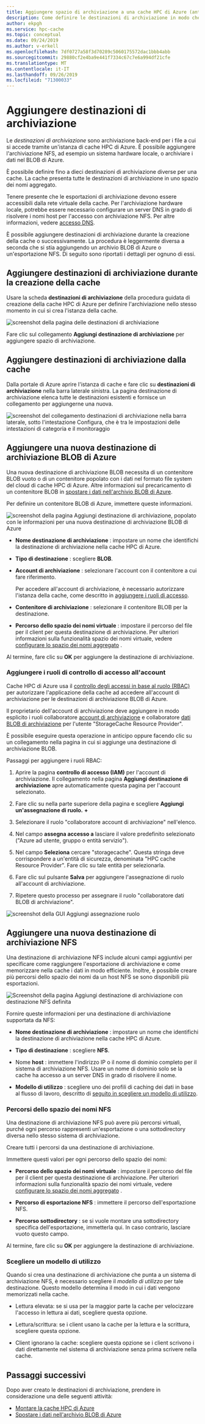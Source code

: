 ```yaml
---
title: Aggiungere spazio di archiviazione a una cache HPC di Azure (anteprima)
description: Come definire le destinazioni di archiviazione in modo che la cache HPC di Azure possa usare il sistema NFS locale o i contenitori BLOB di Azure per l'archiviazione di file a lungo termine
author: ekpgh
ms.service: hpc-cache
ms.topic: conceptual
ms.date: 09/24/2019
ms.author: v-erkell
ms.openlocfilehash: 7df0727a58f3d70289c5060175572dac1bbb4abb
ms.sourcegitcommit: 29880cf2e4ba9e441f7334c67c7e6a994df21cfe
ms.translationtype: MT
ms.contentlocale: it-IT
ms.lasthandoff: 09/26/2019
ms.locfileid: "71300033"
---
```

# <a name="add-storage-targets"></a>Aggiungere destinazioni di archiviazione

Le *destinazioni di archiviazione* sono archiviazione back-end per i file a cui si accede tramite un'istanza di cache HPC di Azure. È possibile aggiungere l'archiviazione NFS, ad esempio un sistema hardware locale, o archiviare i dati nel BLOB di Azure.

È possibile definire fino a dieci destinazioni di archiviazione diverse per una cache. La cache presenta tutte le destinazioni di archiviazione in uno spazio dei nomi aggregato.

Tenere presente che le esportazioni di archiviazione devono essere accessibili dalla rete virtuale della cache. Per l'archiviazione hardware locale, potrebbe essere necessario configurare un server DNS in grado di risolvere i nomi host per l'accesso con archiviazione NFS. Per altre informazioni, vedere [accesso DNS](hpc-cache-prereqs.md#dns-access).

È possibile aggiungere destinazioni di archiviazione durante la creazione della cache o successivamente. La procedura è leggermente diversa a seconda che si stia aggiungendo un archivio BLOB di Azure o un'esportazione NFS. Di seguito sono riportati i dettagli per ognuno di essi.

## <a name="add-storage-targets-while-creating-the-cache"></a>Aggiungere destinazioni di archiviazione durante la creazione della cache

Usare la scheda **destinazioni di archiviazione** della procedura guidata di creazione della cache HPC di Azure per definire l'archiviazione nello stesso momento in cui si crea l'istanza della cache.

![screenshot della pagina delle destinazioni di archiviazione](media/hpc-cache-storage-targets-pop.png)

Fare clic sul collegamento **Aggiungi destinazione di archiviazione** per aggiungere spazio di archiviazione.

## <a name="add-storage-targets-from-the-cache"></a>Aggiungere destinazioni di archiviazione dalla cache

Dalla portale di Azure aprire l'istanza di cache e fare clic su **destinazioni di archiviazione** nella barra laterale sinistra. La pagina destinazione di archiviazione elenca tutte le destinazioni esistenti e fornisce un collegamento per aggiungerne una nuova.

![screenshot del collegamento destinazioni di archiviazione nella barra laterale, sotto l'intestazione Configura, che è tra le impostazioni delle intestazioni di categoria e il monitoraggio](media/hpc-cache-storage-targets-sidebar.png)

## <a name="add-a-new-azure-blob-storage-target"></a>Aggiungere una nuova destinazione di archiviazione BLOB di Azure

Una nuova destinazione di archiviazione BLOB necessita di un contenitore BLOB vuoto o di un contenitore popolato con i dati nel formato file system del cloud di cache HPC di Azure. Altre informazioni sul precaricamento di un contenitore BLOB in [spostare i dati nell'archivio BLOB di Azure](hpc-cache-ingest.md).

Per definire un contenitore BLOB di Azure, immettere queste informazioni.

![screenshot della pagina Aggiungi destinazione di archiviazione, popolato con le informazioni per una nuova destinazione di archiviazione BLOB di Azure](media/hpc-cache-add-blob.png)

<!-- need to replace screenshot after note text is updated with both required RBAC roles -->

* **Nome destinazione di archiviazione** : impostare un nome che identifichi la destinazione di archiviazione nella cache HPC di Azure.
* **Tipo di destinazione** : scegliere **BLOB**.
* **Account di archiviazione** : selezionare l'account con il contenitore a cui fare riferimento.

  Per accedere all'account di archiviazione, è necessario autorizzare l'istanza della cache, come descritto in [aggiungere i ruoli di accesso](#add-the-access-control-roles-to-your-account).
* **Contenitore di archiviazione** : selezionare il contenitore BLOB per la destinazione.

* **Percorso dello spazio dei nomi virtuale** : impostare il percorso del file per il client per questa destinazione di archiviazione. Per ulteriori informazioni sulla funzionalità spazio dei nomi virtuale, vedere [configurare lo spazio dei nomi aggregato](hpc-cache-namespace.md) .

Al termine, fare clic su **OK** per aggiungere la destinazione di archiviazione.

### <a name="add-the-access-control-roles-to-your-account"></a>Aggiungere i ruoli di controllo di accesso all'account

Cache HPC di Azure usa il [controllo degli accessi in base al ruolo (RBAC)](https://docs.microsoft.com/azure/role-based-access-control/index) per autorizzare l'applicazione della cache ad accedere all'account di archiviazione per le destinazioni di archiviazione BLOB di Azure.

Il proprietario dell'account di archiviazione deve aggiungere in modo esplicito i ruoli collaboratore [account di archiviazione](https://docs.microsoft.com/azure/role-based-access-control/built-in-roles#storage-account-contributor) e collaboratore [dati BLOB di archiviazione](https://docs.microsoft.com/azure/role-based-access-control/built-in-roles#storage-blob-data-contributor) per l'utente "StorageCache Resource Provider".

È possibile eseguire questa operazione in anticipo oppure facendo clic su un collegamento nella pagina in cui si aggiunge una destinazione di archiviazione BLOB.

Passaggi per aggiungere i ruoli RBAC:

1. Aprire la pagina **controllo di accesso (IAM)** per l'account di archiviazione. Il collegamento nella pagina **Aggiungi destinazione di archiviazione** apre automaticamente questa pagina per l'account selezionato.

1. Fare clic su nella parte superiore della pagina e scegliere **Aggiungi un'assegnazione di ruolo.** **+**

1. Selezionare il ruolo "collaboratore account di archiviazione" nell'elenco.

1. Nel campo **assegna accesso a** lasciare il valore predefinito selezionato ("Azure ad utente, gruppo o entità servizio").  

1. Nel campo **Seleziona** cercare "storagecache".  Questa stringa deve corrispondere a un'entità di sicurezza, denominata "HPC cache Resource Provider". Fare clic su tale entità per selezionarla.

1. Fare clic sul pulsante **Salva** per aggiungere l'assegnazione di ruolo all'account di archiviazione.

1. Ripetere questo processo per assegnare il ruolo "collaboratore dati BLOB di archiviazione".  

![screenshot della GUI Aggiungi assegnazione ruolo](media/hpc-cache-add-role.png)

## <a name="add-a-new-nfs-storage-target"></a>Aggiungere una nuova destinazione di archiviazione NFS

Una destinazione di archiviazione NFS include alcuni campi aggiuntivi per specificare come raggiungere l'esportazione di archiviazione e come memorizzare nella cache i dati in modo efficiente. Inoltre, è possibile creare più percorsi dello spazio dei nomi da un host NFS se sono disponibili più esportazioni.

![Screenshot della pagina Aggiungi destinazione di archiviazione con destinazione NFS definita](media/hpc-cache-add-nfs-target.png)

Fornire queste informazioni per una destinazione di archiviazione supportata da NFS:

* **Nome destinazione di archiviazione** : impostare un nome che identifichi la destinazione di archiviazione nella cache HPC di Azure.

* **Tipo di destinazione** : scegliere **NFS**.

* Nome **host** : immettere l'indirizzo IP o il nome di dominio completo per il sistema di archiviazione NFS. Usare un nome di dominio solo se la cache ha accesso a un server DNS in grado di risolvere il nome.

* **Modello di utilizzo** : scegliere uno dei profili di caching dei dati in base al flusso di lavoro, descritto di [seguito in scegliere un modello di utilizzo](#choose-a-usage-model).

### <a name="nfs-namespace-paths"></a>Percorsi dello spazio dei nomi NFS

Una destinazione di archiviazione NFS può avere più percorsi virtuali, purché ogni percorso rappresenti un'esportazione o una sottodirectory diversa nello stesso sistema di archiviazione.

Creare tutti i percorsi da una destinazione di archiviazione.
<!-- You can create multiple namespace paths to represent different exports on the same NFS storage system, but you must create them all from one storage target. -->

Immettere questi valori per ogni percorso dello spazio dei nomi: 

* **Percorso dello spazio dei nomi virtuale** : impostare il percorso del file per il client per questa destinazione di archiviazione. Per ulteriori informazioni sulla funzionalità spazio dei nomi virtuale, vedere [configurare lo spazio dei nomi aggregato](hpc-cache-namespace.md) .

<!--  The virtual path should start with a slash ``/``. -->

* **Percorso di esportazione NFS** : immettere il percorso dell'esportazione NFS.

* **Percorso sottodirectory** : se si vuole montare una sottodirectory specifica dell'esportazione, immetterla qui. In caso contrario, lasciare vuoto questo campo. 

Al termine, fare clic su **OK** per aggiungere la destinazione di archiviazione.

### <a name="choose-a-usage-model"></a>Scegliere un modello di utilizzo
<!-- referenced from GUI - update aka.ms link if you change this heading -->

Quando si crea una destinazione di archiviazione che punta a un sistema di archiviazione NFS, è necessario scegliere il *modello di utilizzo* per tale destinazione. Questo modello determina il modo in cui i dati vengono memorizzati nella cache.

* Lettura elevata: se si usa per la maggior parte la cache per velocizzare l'accesso in lettura ai dati, scegliere questa opzione. 

* Lettura/scrittura: se i client usano la cache per la lettura e la scrittura, scegliere questa opzione.

* Client ignorano la cache: scegliere questa opzione se i client scrivono i dati direttamente nel sistema di archiviazione senza prima scrivere nella cache.

## <a name="next-steps"></a>Passaggi successivi

Dopo aver creato le destinazioni di archiviazione, prendere in considerazione una delle seguenti attività:

* [Montare la cache HPC di Azure](hpc-cache-mount.md)
* [Spostare i dati nell'archivio BLOB di Azure](hpc-cache-ingest.md)